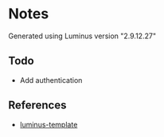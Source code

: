 # Notes

Generated using Luminus version "2.9.12.27"

## Todo

- Add authentication

## References

- [luminus-template](https://github.com/luminus-framework/luminus-template)
